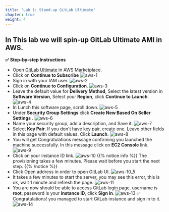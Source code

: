 ```yaml
---
title: "Lab 1: Stand-up GitLab Ultimate"
chapter: true
weight: 4
---
```


## In This lab we will spin-up GitLab Ultimate AMI in AWS.

**:white_check_mark: Step-by-step Instructions**

- Open [GitLab Ultimate](https://aws.amazon.com/marketplace/pp/B07SJ817DX) in AWS Marketplace.
- Click on **Continue to Subscribe**
![aws-1](/images/aws-1.png)
- Sign in with your IAM user.
![aws-2](/images/aws-2.png)
- Click on **Continue to Configuration**.
![aws-3](/images/aws-3.png)
- Leave the default value for **Delivery Method**, Select the latest version in **Software Version**, Select your **Region**, click **Continue to Launch**.
![aws-4](/images/aws-4.png)
- In Lunch this software page, scroll down.
![aws-5](/images/aws-5.png)
- Under **Security Group Settings** click **Create New Based On Seller Settings** .
![aws-6](/images/aws-6.png)
- Name your security group, add a description, and Save it.
![aws-7](/images/aws-7.png)
- Select **Key Pair**. If you don't have key pair, create one. Leave other fields in this page with default values.  Click **Launch**.
![aws-8](/images/aws-8.png)
- You will get Congratulations message confirming you launched the machine successfully. In this message click on **EC2 Console** link.
![aws-9](/images/aws-9.png)
- Click on your instance ID link.
![aws-10](/images/aws-10.png)
{{% notice info %}}
The provisioning takes a few minutes. Please wait before you start the next step.
{{% /notice %}}
- Click Open address in order to open GitLab UI.
![aws-10_5](/images/aws-10_5.png)
- It takes a few minutes to start the server, you may see this error, this is ok, wait 1 minute and refresh the page.
![aws-11](/images/aws-11.png)
- You are now should be able to access GitLab login page. username is **root**, password is your **instance ID**, click **Sign in**.
![aws-13](/images/aws-13.png)
  :white_check_mark: Congratulations! you managed to start GitLab instance and sign in to it.
![aws-14](/images/aws-14.png)
